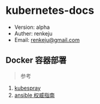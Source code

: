 # kubernetes-docs
	
* Version: alpha
* Auther: renkeju
* Email: renkeju@gmail.com

## Docker 容器部署

> 参考
  1. [kubespray][1]
  2. [ansible 权威指南][2]

[1]: https://github.com/kubernetes-incubator/kubespray
[2]: http://ansible-tran.readthedocs.io/en/latest/
